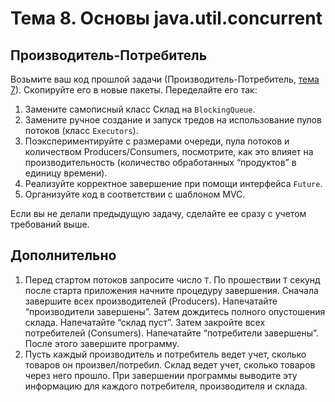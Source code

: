 
# Тема 8. Основы java.util.concurrent

## Производитель-Потребитель

Возьмите ваш код прошлой задачи (Производитель-Потребитель, [тема 7](<07 - Multithreading.md>)). Скопируйте его в новые пакеты. Переделайте его так:
1. Замените самописный класс Склад на `BlockingQueue`.
2. Замените ручное создание и запуск тредов на использование пулов потоков (класс `Executors`).
3. Поэкспериментируйте с размерами очереди, пула потоков и количеством Producers/Consumers, посмотрите, как это влияет на производительность (количество обработанных “продуктов” в единицу времени).
4. Реализуйте корректное завершение при помощи интерфейса `Future`.
5. Организуйте код в соответствии с шаблоном MVC.

Если вы не делали предыдущую задачу, сделайте ее сразу с учетом требований выше. 

## Дополнительно

1. Перед стартом потоков запросите число `T`. По прошествии `T` секунд после старта приложения начните процедуру завершения. Сначала завершите всех производителей (Producers). Напечатайте “производители завершены”. Затем дождитесь полного опустошения склада. Напечатайте “склад пуст”. Затем закройте всех потребителей (Consumers). Напечатайте “потребители завершены”. После этого завершите программу.
2. Пусть каждый производитель и потребитель ведет учет, сколько товаров он произвел/потребил. Склад ведет учет, сколько товаров через него прошло. При завершении программы выводите эту информацию для каждого потребителя, производителя и склада.
